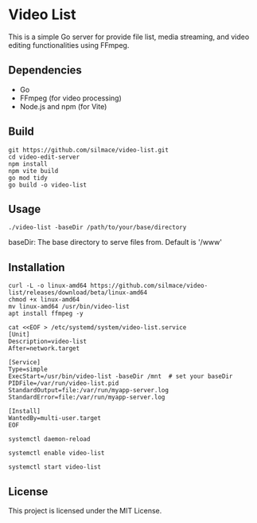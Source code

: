 # Video List

This is a simple Go server for provide file list, media streaming, and video editing functionalities using FFmpeg.

## Dependencies

- Go 
- FFmpeg (for video processing)
- Node.js and npm (for Vite)

## Build

    
    git https://github.com/silmace/video-list.git
    cd video-edit-server
    npm install
    npm vite build
    go mod tidy
    go build -o video-list
    
## Usage

    
    ./video-list -baseDir /path/to/your/base/directory
baseDir: The base directory to serve files from. Default is '/www'

## Installation
    
    curl -L -o linux-amd64 https://github.com/silmace/video-list/releases/download/beta/linux-amd64
    chmod +x linux-amd64
    mv linux-amd64 /usr/bin/video-list
    apt install ffmpeg -y

    cat <<EOF > /etc/systemd/system/video-list.service
    [Unit]
    Description=video-list
    After=network.target

    [Service]
    Type=simple
    ExecStart=/usr/bin/video-list -baseDir /mnt  # set your baseDir
    PIDFile=/var/run/video-list.pid
    StandardOutput=file:/var/run/myapp-server.log
    StandardError=file:/var/run/myapp-server.log

    [Install]
    WantedBy=multi-user.target
    EOF

    systemctl daemon-reload

    systemctl enable video-list

    systemctl start video-list

## License
This project is licensed under the MIT License.